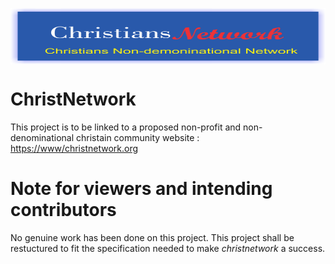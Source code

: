 <img src="./Images/cn.png" style ="display: block;
    width: 100%;
    height: 90px;" class="banner-img" />
    

# ChristNetwork

This project is to be linked to a proposed non-profit and non-denominational christain community website : <https://www/christnetwork.org>

# Note for viewers and intending contributors

No genuine work has been done on this project. This project shall be restuctured to fit the specification needed to make _christnetwork_ a success.
